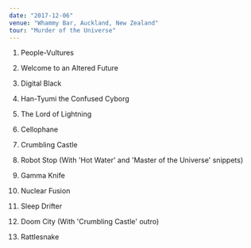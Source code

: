 ```yaml
---
date: "2017-12-06"
venue: "Whammy Bar, Auckland, New Zealand"
tour: "Murder of the Universe"
---
```



 1. People-Vultures

 2. Welcome to an Altered Future

 3. Digital Black

 4. Han-Tyumi the Confused Cyborg

 5. The Lord of Lightning

 6. Cellophane

 7. Crumbling Castle

 8. Robot Stop
    (With 'Hot Water' and 'Master of the Universe' snippets)

 9. Gamma Knife

10. Nuclear Fusion

11. Sleep Drifter

12. Doom City
    (With 'Crumbling Castle' outro)

13. Rattlesnake


